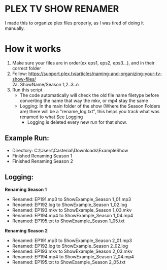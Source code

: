 # PLEX TV SHOW RENAMER

I made this to organize plex files properly, as I was tired of doing it manually.

# How it works

1. Make sure your files are in order(ex eps1, eps2, eps3...), and in their correct folder
2. Follow: https://support.plex.tv/articles/naming-and-organizing-your-tv-show-files/ \
  2a. ShowName/Season 1,2..3..n
3. Run this script
   *   The code automatically will check the old file name filetype before converting the name that way the mkv, or mp4 stay the same
   *   Logging: In the main folder of the show (Where the Season Folders are) there will be a "rename_log.txt", this helps you track what was renamed to what [See Logging](#Logging)
       * Logging is deleted every new run for that show.   

## Example Run:
   *   Directory: C:\Users\Casterial\Downloads\ExampleShow
   *    Finished Renaming Season 1
   *    Finished Renaming Season 2


## Logging:
********Renaming Season 1********
* Renamed: EP191.mp3 to ShowExample_Season 1_01.mp3
* Renamed: EP192.log to ShowExample_Season 1_02.log
* Renamed: EP193.mkv to ShowExample_Season 1_03.mkv
* Renamed: EP194.mp4 to ShowExample_Season 1_04.mp4
* Renamed: EP195.txt to ShowExample_Season 1_05.txt
  
********Renaming Season 2********
* Renamed: EP191.mp3 to ShowExample_Season 2_01.mp3
* Renamed: EP192.log to ShowExample_Season 2_02.log
* Renamed: EP193.mkv to ShowExample_Season 2_03.mkv
* Renamed: EP194.mp4 to ShowExample_Season 2_04.mp4
* Renamed: EP195.txt to ShowExample_Season 2_05.txt

